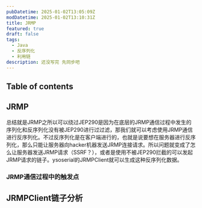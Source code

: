 ```yaml
---
pubDatetime: 2025-01-02T13:05:09Z
modDatetime: 2025-01-02T13:10:31Z
title: JRMP
featured: true
draft: false
tags:
  - Java
  - 反序列化
  - 利用链
description: 还没写完 先同步吧
---
```


## Table of contents

## JRMP

总结就是JRMP之所以可以绕过JEP290是因为在底层的JRMP通信过程中发生的序列化和反序列化没有被JEP290进行过过滤，那我们就可以考虑使用JRMP通信进行反序列化。不过反序列化是在客户端进行的，也就是说要想在服务器进行反序列化，那么只能让服务器向hacker机器发送JRMP连接请求。所以问题就变成了怎么让服务器发送JRMP请求（SSRF？），或者是使用不被JEP290拦截的可以发起JRMP请求的链子。ysoserial的JRMPClient就可以生成这种反序列化数据。

### JRMP通信过程中的触发点







## JRMPClient链子分析



